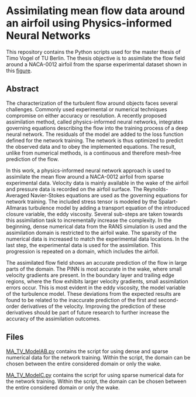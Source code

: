 #  Assimilating mean flow data around an airfoil using Physics-informed Neural Networks
This repository contains the Python scripts used for the master thesis of Timo Vogel of TU Berlin. The thesis objective is to assimilate the flow field around a NACA-0012 airfoil from the sparse experimental dataset shown in this [figure](https://github.com/timovogel/PINN_NACA0012/blob/main/EXP.pdf).


## Abstract
The characterization of the turbulent flow around objects faces several challenges. Commonly used experimental or numerical techniques compromise on either accuracy or resolution. A recently proposed assimilation method, called physics-informed neural networks, integrates governing equations describing the flow into the training process of a deep neural network. The residuals of the model are added to the loss function defined for the network training. The network is thus optimized to predict the observed data and to obey the implemented equations. The result, unlike from numerical methods, is a continuous and therefore mesh-free prediction of the flow. 

In this work, a physics-informed neural network approach is used to assimilate the mean flow around a NACA-0012 airfoil from sparse experimental data. Velocity data is mainly available in the wake of the airfoil and pressure data is recorded on the airfoil surface. The Reynolds-Averaged Navier-Stokes equations are used as the governing equations for network training. The included stress tensor is modeled by the Spalart-Allmaras turbulence model by adding a transport equation of the introduced closure variable, the eddy viscosity.
Several sub-steps are taken towards this assimilation task to incrementally increase the complexity. In the beginning, dense numerical data from the RANS simulation is used and the assimilation domain is restricted to the airfoil wake. The sparsity of the numerical data is increased to match the experimental data locations. In the last step, the experimental data is used for the assimilation. This progression is repeated on a domain, which includes the airfoil.
 
The assimilated flow field shows an accurate prediction of the flow in large parts of the domain. The PINN is most accurate in the wake, where small velocity gradients are present. In the boundary layer and trailing edge regions, where the flow exhibits larger velocity gradients, small assimilation errors occur. This is most evident in the eddy viscosity, the model variable of the turbulence model. These deviations from the expected results are found to be related to the inaccurate prediction of the first and second-order derivatives of the velocity. Improving the prediction of these derivatives should be part of future research to further increase the accuracy of the assimilation outcomes.

## Files
[MA_TV_ModelAB.py](https://github.com/timovogel/PINN_NACA0012/blob/main/MA_TV_ModelAB.py) contains the script for using dense and sparse numerical data for the network training. Within the script, the domain can be chosen between the entire considered domain or only the wake. 

[MA_TV_ModelC.py](https://github.com/timovogel/PINN_NACA0012/blob/main/MA_TV_ModelC.py) contains the script for using sparse numerical data for the network training. Within the script, the domain can be chosen between the entire considered domain or only the wake. 

